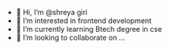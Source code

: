 - 👋 Hi, I’m @shreya giri
- 👀 I’m interested in frontend development
- 🌱 I’m currently learning Btech degree in cse
- 💞️ I’m looking to collaborate on ...
  

<!---
shreyag26/shreyag26 is a ✨ special ✨ repository because its `README.md` (this file) appears on your GitHub profile.
You can click the Preview link to take a look at your changes.
--->
